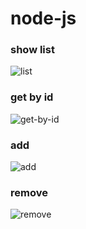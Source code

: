 # node-js

### show list
![list](https://ibb.co/d681fnm)

### get by id
![get-by-id](https://ibb.co/cLdgycp)

### add
![add](https://ibb.co/RvcdqrW)

### remove
![remove](https://ibb.co/j3yxtTx)
